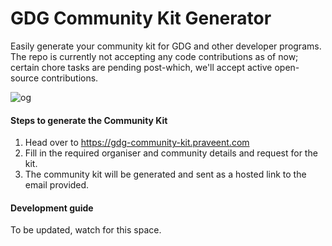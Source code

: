# GDG Community Kit Generator

Easily generate your community kit for GDG and other developer programs. The repo is currently not accepting any code contributions as of now; certain chore tasks are pending post-which, we'll accept active open-source contributions.

![og](https://github.com/user-attachments/assets/80cbfcf1-93cf-4a02-b23d-72f54890b368)

#### Steps to generate the Community Kit

1. Head over to https://gdg-community-kit.praveent.com
2. Fill in the required organiser and community details and request for the kit.
3. The community kit will be generated and sent as a hosted link to the email provided.

#### Development guide

To be updated, watch for this space.
